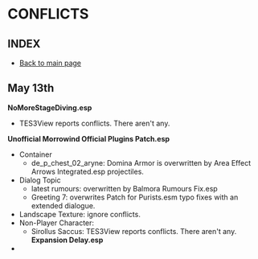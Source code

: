 # CONFLICTS

## INDEX

- [Back to main page](https://github.com/Sigourn/morrowind-improved/blob/master/readme.md)

## May 13th

**NoMoreStageDiving.esp**
- TES3View reports conflicts. There aren't any.

**Unofficial Morrowind Official Plugins Patch.esp**
- Container
  - de_p_chest_02_aryne: Domina Armor is overwritten by Area Effect Arrows Integrated.esp projectiles.
- Dialog Topic
  - latest rumours: overwritten by Balmora Rumours Fix.esp
  - Greeting 7: overwrites Patch for Purists.esm typo fixes with an extended dialogue.
- Landscape Texture: ignore conflicts.
- Non-Player Character:
  - Sirollus Saccus: TES3View reports conflicts. There aren't any.
**Expansion Delay.esp**
- 
